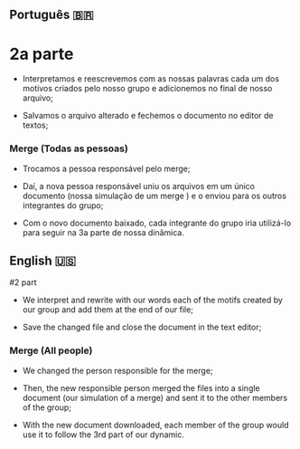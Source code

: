 ## Português 🇧🇷 

# 2a parte

- Interpretamos e reescrevemos com as nossas palavras cada um dos motivos criados pelo nosso grupo e adicionemos no final de nosso arquivo;

- Salvamos o arquivo alterado e fechemos o documento no editor de textos;

### Merge (Todas as pessoas)

- Trocamos a pessoa responsável pelo merge;

- Daí, a nova pessoa responsável uniu os arquivos em um único documento (nossa simulação de um merge ) e o enviou para os outros integrantes do grupo;

- Com o novo documento baixado, cada integrante do grupo iria utilizá-lo para seguir na 3a parte de nossa dinâmica.

## English 🇺🇸

#2 part

- We interpret and rewrite with our words each of the motifs created by our group and add them at the end of our file;

- Save the changed file and close the document in the text editor;

### Merge (All people)

- We changed the person responsible for the merge;

- Then, the new responsible person merged the files into a single document (our simulation of a merge) and sent it to the other members of the group;

- With the new document downloaded, each member of the group would use it to follow the 3rd part of our dynamic.
